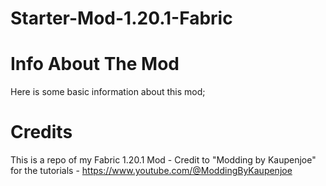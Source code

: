 # Starter-Mod-1.20.1-Fabric



# Info About The Mod
Here is some basic information about this mod;

# Credits
This is a repo of my Fabric 1.20.1 Mod - Credit to "Modding by Kaupenjoe"  for the tutorials - https://www.youtube.com/@ModdingByKaupenjoe

